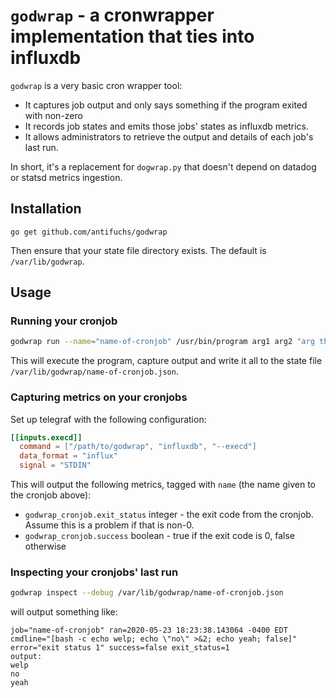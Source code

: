 # `godwrap` - a cronwrapper implementation that ties into influxdb

`godwrap` is a very basic cron wrapper tool:

* It captures job output and only says something if the program exited with non-zero
* It records job states and emits those jobs' states as influxdb metrics.
* It allows administrators to retrieve the output and details of each job's last run.

In short, it's a replacement for `dogwrap.py` that doesn't depend on
datadog or statsd metrics ingestion.

## Installation

`go get github.com/antifuchs/godwrap`

Then ensure that your state file directory exists. The default is `/var/lib/godwrap`.

## Usage

### Running your cronjob

``` sh
godwrap run --name="name-of-cronjob" /usr/bin/program arg1 arg2 "arg three"
```

This will execute the program, capture output and write it all to the state file `/var/lib/godwrap/name-of-cronjob.json`.

### Capturing metrics on your cronjobs

Set up telegraf with the following configuration:

``` toml
[[inputs.execd]]
  command = ["/path/to/godwrap", "influxdb", "--execd"]
  data_format = "influx"
  signal = "STDIN"
```

This will output the following metrics, tagged with `name` (the name given to the cronjob above):

* `godwrap_cronjob.exit_status` integer - the exit code from the cronjob. Assume this is a problem if that is non-0.
* `godwrap_cronjob.success` boolean - true if the exit code is 0, false otherwise

### Inspecting your cronjobs' last run

```sh
godwrap inspect --debug /var/lib/godwrap/name-of-cronjob.json
```

will output something like:

```
job="name-of-cronjob" ran=2020-05-23 18:23:38.143064 -0400 EDT cmdline="[bash -c echo welp; echo \"no\" >&2; echo yeah; false]" error="exit status 1" success=false exit_status=1
output:
welp
no
yeah
```
